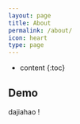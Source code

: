 ```yaml
---
layout: page
title: About
permalink: /about/
icon: heart
type: page
---
```


* content
{:toc}

## Demo

 dajiahao !